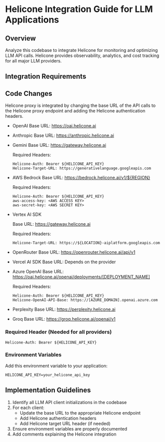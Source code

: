 # Helicone Integration Guide for LLM Applications

## Overview

Analyze this codebase to integrate Helicone for monitoring and optimizing LLM API calls. Helicone provides observability, analytics, and cost tracking for all major LLM providers.

## Integration Requirements

## Code Changes

Helicone proxy is integrated by changing the base URL of the API calls to the Helicone proxy endpoint and adding the Helicone authentication headers.

- OpenAI
  Base URL: https://oai.helicone.ai

- Anthropic
  Base URL: https://anthropic.helicone.ai

- Gemini
  Base URL: https://gateway.helicone.ai

  Required Headers:

  ```
  Helicone-Auth: Bearer ${HELICONE_API_KEY}
  Helicone-Target-URL: https://generativelanguage.googleapis.com
  ```

- AWS Bedrock
  Base URL: https://bedrock.helicone.ai/v1/${REGION}

  Required Headers:

  ```
  Helicone-Auth: Bearer ${HELICONE_API_KEY}
  aws-access-key: <AWS ACCESS KEY>
  aws-secret-key: <AWS SECRET KEY>
  ```

- Vertex AI SDK

  Base URL: https://gateway.helicone.ai

  Required Headers:

  ```
  Helicone-Target-URL: https://${LOCATION}-aiplatform.googleapis.com
  ```

- OpenRouter
  Base URL: https://openrouter.helicone.ai/api/v1

- Vercel AI SDK
  Base URL: Depends on the provider

- Azure OpenAI
  Base URL: https://oai.helicone.ai/openai/deployments/[DEPLOYMENT_NAME]

  Required Headers:

  ```
  Helicone-Auth: Bearer ${HELICONE_API_KEY}
  Helicone-OpenAI-API-Base: https://[AZURE_DOMAIN].openai.azure.com
  ```

- Perplexity
  Base URL: https://perplexity.helicone.ai

- Groq
  Base URL: https://groq.helicone.ai/openai/v1

### Required Header (Needed for all providers)

```
Helicone-Auth: Bearer ${HELICONE_API_KEY}
```

### Environment Variables

Add this environment variable to your application:

```
HELICONE_API_KEY=your_helicone_api_key
```

## Implementation Guidelines

1. Identify all LLM API client initializations in the codebase
2. For each client:
   - Update the base URL to the appropriate Helicone endpoint
   - Add Helicone authentication headers
   - Add Helicone target URL header (if needed)
3. Ensure environment variables are properly documented
4. Add comments explaining the Helicone integration
